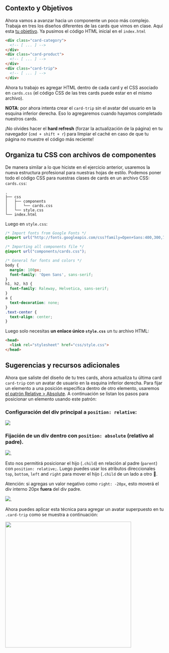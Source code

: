 ## Contexto y Objetivos

Ahora vamos a avanzar hacia un componente un poco más complejo. Trabaja en tres los diseños diferentes de las cards que vimos en clase. Aquí esta [tu objetivo](http://lewagon.github.io/html-css-challenges/14-card-sprint/). Ya pusimos el código HTML inicial en el `index.html`

```html
<div class="card-category">
  <!-- [ ... ] -->
</div>
<div class="card-product">
  <!-- [ ... ] -->
</div>
<div class="card-trip">
  <!-- [ ... ] -->
</div>
```

Ahora tu trabajo es agregar HTML dentro de cada card y el CSS asociado en `cards.css` (el código CSS de las tres cards puede estar en el mismo archivo).

**NOTA**: por ahora intenta crear el `card-trip` sin el avatar del usuario en la esquina inferior derecha. Eso lo agregaremos cuando hayamos completado nuestros cards.

¡No olvides hacer el **hard refresh** (forzar la actualización de la página) en tu navegador (`cmd + shift + r`) para limpiar el caché en caso de que tu página no muestre el código más reciente!


## Organiza tu CSS con archivos de componentes

De manera similar a lo que hiciste en el ejercicio anterior, usaremos la nueva estructura profesional para nuestras hojas de estilo. Podemos poner todo el código CSS para nuestras clases de cards en un archivo CSS: `cards.css`:


```
.
├── css
│   ├── components
│   │   └── cards.css
│   └── style.css
└── index.html
```

Luego en `style.css`:

```css
/* Import fonts from Google Fonts */
@import url("http://fonts.googleapis.com/css?family=Open+Sans:400,300,700|Raleway:300,400,500,700");

/* Importing all components file */
@import url("components/cards.css");

/* General for fonts and colors */
body {
  margin: 100px;
  font-family: 'Open Sans', sans-serif;
}
h1, h2, h3 {
  font-family: Raleway, Helvetica, sans-serif;
}
a {
  text-decoration: none;
}
.text-center {
  text-align: center;
}

```

Luego solo necesitas **un enlace único `style.css`** un tu archivo HTML:

```html
<head>
  <link rel="stylesheet" href="css/style.css">
</head>
```

## Sugerencias y recursos adicionales

Ahora que saliste del diseño de tu tres cards, ahora actualiza tu última card `card-trip` con un avatar de usuario en la esquina inferior derecha. Para fijar un elemento a una posición específica dentro de otro elemento, usaremos [el patrón Relative > Absolute](https://css-tricks.com/absolute-relative-fixed-positioining-how-do-they-differ/). A continuación se listan los pasos para posicionar un elemento usando este patrón:

### Configuración del div principal a `position: relative`:

![](https://raw.githubusercontent.com/lewagon/fullstack-images/master/frontend/position-relative.png)

### Fijación de un div dentro con `position: absolute` (relativo al padre).

![](https://raw.githubusercontent.com/lewagon/fullstack-images/master/frontend/position-top.png).

Esto nos permitirá posicionar el hijo (`.child`) en relación al padre (`parent`) con `position: relative;`. Luego puedes usar los atributos direccionales  `top`, `bottom`, `left` and `right` para mover el hijo (`.child` de un lado a otro 📐.

Atención: si agregas un valor negativo como `right: -20px`, esto moverá el div interno 20px **fuera** del div padre.

![](https://raw.githubusercontent.com/lewagon/fullstack-images/master/frontend/position-bottom.png).

Ahora puedes aplicar esta técnica para agregar un avatar superpuesto en tu `.card-trip` como se muestra a continuación:

<div class="text-center">
  <img src="https://raw.githubusercontent.com/lewagon/fullstack-images/master/frontend/card-position.png" alt="" width="400">
</div>
